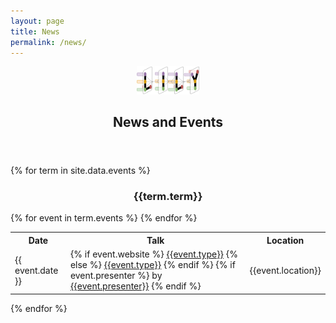 ```yaml
---
layout: page
title: News
permalink: /news/
---
```


<center><a href="https://yale-lily.github.io/"><img src="/lily-logo.png" alt="test image" width="20%" height="20%"></a></center>

  <header class="post-header">
    <h2 class="post-title">News and Events</h2>
  </header> 

{% for term in site.data.events %}
<div class ="row">

<div style="text-align:center">
<h3>{{term.term}}</h3>
</div>
</div>

<table class="table table-striped table-hover">
<tr>
    <th> Date</th> <th> Talk</th> <th> Location </th>
</tr>
{% for event in term.events %}
    <tr>
        <td> {{ event.date }}  </td>
        <td> 
        {% if event.website %}
           <a href="{{event.event_website}}">{{event.type}}</a> 
        {% else %}
           <a href="{{event.event_website}}">{{event.type}}</a>  
        {% endif %}
        {% if event.presenter %}
            by <a href="{{event.website}}"> {{event.presenter}}</a>
        {% endif %}
        </td>
        <td> {{event.location}} </td>
    </tr>
{% endfor %}
</table>
{% endfor %}

<style>
#pubTable_filter{
    display:none;
}
</style>

<table id="pubTable" class="table table-hover"></table>



